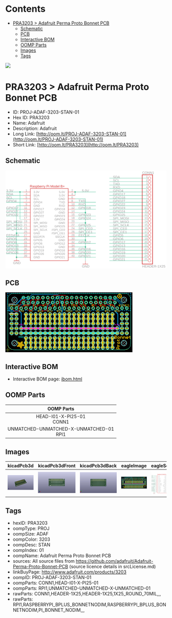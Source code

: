 



Contents
========

* [PRA3203 > Adafruit Perma Proto Bonnet PCB](#pra3203--adafruit-perma-proto-bonnet-pcb)
	* [Schematic](#schematic)
	* [PCB](#pcb)
	* [Interactive BOM](#interactive-bom)
	* [OOMP Parts](#oomp-parts)
	* [Images](#images)
	* [Tags](#tags)
  
![][im]
# PRA3203 > Adafruit Perma Proto Bonnet PCB

- ID: PROJ-ADAF-3203-STAN-01
- Hex ID: PRA3203
- Name: Adafruit
- Description: Adafruit
- Long Link: [http://oom.lt/PROJ-ADAF-3203-STAN-01](http://oom.lt/PROJ-ADAF-3203-STAN-01)
- Short Link: [http://oom.lt/PRA3203](http://oom.lt/PRA3203)

## Schematic
  
[![schem](eagleSchemImage.png)](eagleSchemImage.png)
## PCB
  
[![pcb](eagleImage.png)](eagleImage.png)
## Interactive BOM

- Interactive BOM page: [ibom.html](https://htmlpreview.github.io/?https://github.com/oomlout/oomlout_OOMP_projects/blob/main/PROJ-ADAF-3203-STAN-01/kicad/bom/ibom.html)

## OOMP Parts
  

|OOMP Parts|
| :---: |
|HEAD-I01-X-PI25-01<BR>CONN1|
|UNMATCHED-UNMATCHED-X-UNMATCHED-01<BR>RPI1|

## Images
  
  

|kicadPcb3d|kicadPcb3dFront|kicadPcb3dBack|eagleImage|eagleSchemImage|
| :---: | :---: | :---: | :---: | :---: |
|[![kicadPcb3d](kicadPcb3d_140.png)](kicadPcb3d.png)|[![kicadPcb3dFront](kicadPcb3dFront_140.png)](kicadPcb3dFront.png)|[![kicadPcb3dBack](kicadPcb3dBack_140.png)](kicadPcb3dBack.png)|[![eagleImage](eagleImage_140.png)](eagleImage.png)|[![eagleSchemImage](eagleSchemImage_140.png)](eagleSchemImage.png)|

## Tags

- hexID: PRA3203
- oompType: PROJ
- oompSize: ADAF
- oompColor: 3203
- oompDesc: STAN
- oompIndex: 01
- oompName: Adafruit Perma Proto Bonnet PCB
- sources: All source files from https://github.com/adafruit/Adafruit-Perma-Proto-Bonnet-PCB (source licence details in srcLicense.md)
- linkBuyPage: http://www.adafruit.com/products/3203
- oompID: PROJ-ADAF-3203-STAN-01
- oompParts: CONN1,HEAD-I01-X-PI25-01
- oompParts: RPI1,UNMATCHED-UNMATCHED-X-UNMATCHED-01
- rawParts: CONN1,HEADER-1X25,HEADER-1X25,1X25_ROUND_70MIL,,,
- rawParts: RPI1,RASPBERRYPI_BPLUS_BONNETNODIM,RASPBERRYPI_BPLUS_BONNETNODIM,PI_BONNET_NODIM,,,



[im]: kicadPcb3d_450.png
